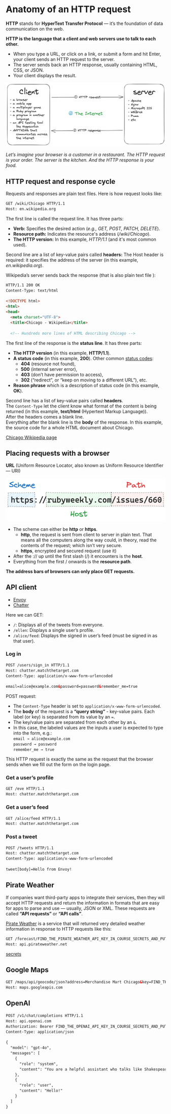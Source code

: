 # Anatomy of an HTTP request

**HTTP** stands for **HyperText Transfer Protocol** — it’s the foundation of data communication on the web.

**HTTP is the language that a client and web servers use to talk to each other.**

- When you type a URL, or click on a link, or submit a form and hit Enter, your client sends an HTTP request to the server.
- The server sends back an HTTP response, usually containing HTML, CSS, or JSON.
- Your client displays the result.

![client-server](/images/client-server.png)

_Let’s imagine your browser is a customer in a restaurant. The HTTP request is your order. The server is the kitchen. And the HTTP response is your food._

## HTTP request and response cycle

Requests and responses are plain text files.
Here is how request looks like:

```html
GET /wiki/Chicago HTTP/1.1
Host: en.wikipedia.org
```
The first line is called the request line. It has three parts:

- **Verb:** Specifies the desired action (_e.g., GET, POST, PATCH, DELETE_).
- **Resource path:** Indicates the resource's address (_/wiki/Chicago_).
- **The HTTP version:** In this example, _HTTP/1.1_ (and it's most common used).

Second line are a list of key-value pairs called **headers:** The Host header is required: it specifies the address of the server (in this example, _en.wikipedia.org_).

Wikipedia’s server sends back the response (that is also plain text file ):

```html
HTTP/1.1 200 OK
Content-Type: text/html

<!DOCTYPE html>
<html>
<head>
  <meta charset="UTF-8">
  <title>Chicago - Wikipedia</title>

  <!-- Hundreds more lines of HTML describing Chicago -->
```

The first line of the response is the **status line**. It has three parts:
- **The HTTP version** (in this example, **HTTP/1.1**).
- **A status code** (in this example, **200**). Other common [status codes](https://http.cat/):
  - **404** (resource not found), 
  - **500** (internal server error), 
  - **403** (don’t have permission to access), 
  - **302** (“redirect”, or “keep on moving to a different URL”), etc.
- **Reason phrase** which is a description of status code (in this example, **OK**).

Second line has a list of key-value pairs called **headers**.  
The `Content-Type` let the client know what format of the content is being returned (in this example, **text/html** (Hypertext Markup Language)).  
After the headers comes a blank line.  
Everything after the blank line is the **body** of the response. In this example, the source code for a whole HTML document about Chicago.  

[Chicago Wikipedia page](https://en.wikipedia.org/wiki/Chicago)

## Placing requests with a browser

**URL** (Uniform Resource Locator, also known as Uniform Resource Identifier — URI)

![client-server](/images/anatomy-of-url.png)

- The scheme can either be **http** or **https**. 
  - **http**, the request is sent from client to server in plain text. That means all the computers along the way could, in theory, read the contents of the request; which isn’t very secure.
  - **https**, encrypted and secured request (use it)
- After the :// up until the first slash (/) it encounters is the **host**.
- Everything from the first / onwards is the **resource path**.

**The address bars of browsers can only place GET requests.**

## API client

- [Envoy](https://envoy.firstdraft.com/users/sign_in) 
- [Chatter](https://chatter.matchthetarget.com/users/sign_in)

Here we can GET:
- `/`: Displays all of the tweets from everyone.
- `/ellen`: Displays a single user’s profile.
- `/alice/feed`: Displays the signed in user’s feed (must be signed in as that user).

### Log in

```html
POST /users/sign_in HTTP/1.1
Host: chatter.matchthetarget.com
Content-Type: application/x-www-form-urlencoded

email=alice@example.com&password=password&remember_me=true
```
POST request:

- The `Content-Type` header is set to `application/x-www-form-urlencoded`.
- The **body** of the request is a **“query string”** - key-value pairs. Each label (or key) is separated from its value by an `=`.
- The key/value pairs are separated from each other by an `&`.
- In this case, the labeled values are the inputs a user is expected to type into the form, e.g.:  
`email → alice@example.com`  
`password → password`  
`remember_me → true`  

This HTTP request is exactly the same as the request that the browser sends when we fill out the form on the login page.

### Get a user’s profile

```html
GET /eve HTTP/1.1
Host: chatter.matchthetarget.com
```

### Get a user’s feed

```html
GET /alice/feed HTTP/1.1
Host: chatter.matchthetarget.com
```

### Post a tweet
```html
POST /tweets HTTP/1.1
Host: chatter.matchthetarget.com
Content-Type: application/x-www-form-urlencoded

tweet[body]=Hello from Envoy!
```

## Pirate Weather
If companies want third-party apps to integrate their services, then they will accept HTTP requests and return the information in formats that are easy for apps to parse and use — usually, JSON or XML. These requests are called **“API requests”** or **“API calls”**.  

[Pirate Weather](https://pirateweather.net/en/latest/) is a service that will returned very detailed weather information in response to HTTP requests like this:

```html
GET /forecast/FIND_THE_PIRATE_WEATHER_API_KEY_IN_COURSE_SECRETS_AND_PUT_IT_HERE/41.8887,-87.6355 HTTP/1.1
Host: api.pirateweather.net
```

[secrets](https://learn.firstdraft.com/runs/76/learner/secrets)

## Google Maps

```html
GET /maps/api/geocode/json?address=Merchandise Mart Chicago&key=FIND_THE_GMAPS_KEY_API_KEY_IN_COURSE_SECRETS_AND_PUT_IT_HERE HTTP/1.1
Host: maps.googleapis.com
```

## OpenAI

```html
POST /v1/chat/completions HTTP/1.1
Host: api.openai.com
Authorization: Bearer FIND_THE_OPENAI_API_KEY_IN_COURSE_SECRETS_AND_PUT_IT_HERE
Content-Type: application/json

{
  "model": "gpt-4o",
  "messages": [
    {
      "role": "system",
      "content": "You are a helpful assistant who talks like Shakespeare."
    },
    {
      "role": "user",
      "content": "Hello!"
    }
  ]
}
```